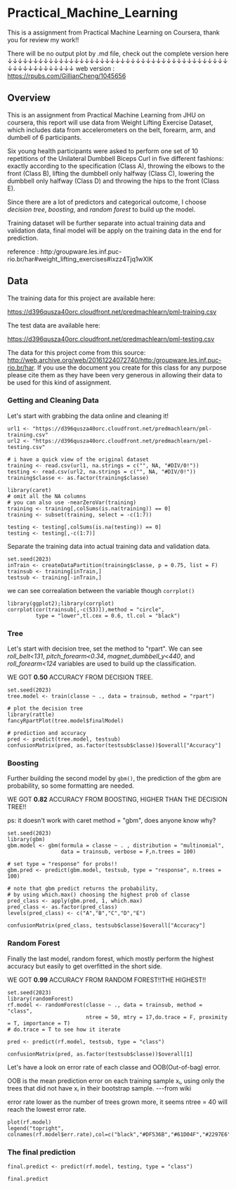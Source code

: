# Practical_Machine_Learning

This is a assignment from Practical Machine Learning on Coursera, thank you for review my work!!

There will be no output plot by .md file, check out the complete version here
↓↓↓↓↓↓↓↓↓↓↓↓↓↓↓↓↓↓↓↓↓↓↓↓↓↓↓↓↓↓↓↓↓↓↓↓↓↓↓↓↓↓↓↓↓↓↓↓↓↓↓↓↓↓↓↓
web version : https://rpubs.com/GillianCheng/1045656



## Overview

This is an assignment from Practical Machine Learning from JHU on coursera, this report will use data from Weight Lifting Exercise Dataset, which includes data from accelerometers on the belt, forearm, arm, and dumbell of 6 participants. 

Six young health participants were asked to perform one set of 10 repetitions of the Unilateral Dumbbell Biceps Curl in five different fashions: exactly according to the specification (Class A), throwing the elbows to the front (Class B), lifting the dumbbell only halfway (Class C), lowering the dumbbell only halfway (Class D) and throwing the hips to the front (Class E).

Since there are a lot of predictors and categorical outcome, I choose _decision tree_, _boosting_, and _random forest_ to build up the model.

Training dataset will be further separate into actual training data and validation data, final model will be apply on the training data in the end for prediction.

reference : http:/groupware.les.inf.puc-rio.br/har#weight_lifting_exercises#ixzz4Tjq1wXIK


## Data
The training data for this project are available here:

https://d396qusza40orc.cloudfront.net/predmachlearn/pml-training.csv

The test data are available here:

https://d396qusza40orc.cloudfront.net/predmachlearn/pml-testing.csv


The data for this project come from this source: http://web.archive.org/web/20161224072740/http:/groupware.les.inf.puc-rio.br/har. If you use the document you create for this class for any purpose please cite them as they have been very generous in allowing their data to be used for this kind of assignment.


### Getting and Cleaning Data
Let's start with grabbing the data online and cleaning it!
```{r,message=FALSE}
url1 <- "https://d396qusza40orc.cloudfront.net/predmachlearn/pml-training.csv"
url2 <- "https://d396qusza40orc.cloudfront.net/predmachlearn/pml-testing.csv"

# i have a quick view of the original dataset
training <- read.csv(url1, na.strings = c("", NA, "#DIV/0!"))
testing <- read.csv(url2, na.strings = c("", NA, "#DIV/0!"))
training$classe <- as.factor(training$classe)

library(caret)
# omit all the NA columns
# you can also use -nearZeroVar(training)
training <- training[,colSums(is.na(training)) == 0]
training <- subset(training, select = -c(1:7))

testing <- testing[,colSums(is.na(testing)) == 0]
testing <- testing[,-c(1:7)]
```

Separate the training data into actual training data and validation data.
```{r,message=FALSE}
set.seed(2023)
inTrain <- createDataPartition(training$classe, p = 0.75, list = F)
trainsub <- training[inTrain,]
testsub <- training[-inTrain,]
```

we can see correalation between the variable though `corrplot()`
```{r, fig.align='center', fig.dim=c(8,6)}
library(ggplot2);library(corrplot)
corrplot(cor(trainsub[,-c(53)]),method = "circle",
         type = "lower",tl.cex = 0.6, tl.col = "black")
```



### Tree
Let's start with decision tree, set the method to "rpart".
We can see _roll_belt<131_, _pitch_forearm<0.34_, _magnet_dumbbell_y<440_, and _roll_forearm<124_ variables are used to build up the classification.

WE GOT **0.50** ACCURACY FROM DECISION TREE.

```{r, message=FALSE, fig.align='center', fig.dim=c(8,6)}
set.seed(2023)
tree.model <- train(classe ~ ., data = trainsub, method = "rpart")

# plot the decision tree
library(rattle)
fancyRpartPlot(tree.model$finalModel)

# prediction and accuracy
pred <- predict(tree.model, testsub)
confusionMatrix(pred, as.factor(testsub$classe))$overall["Accuracy"]
```

### Boosting
Further building the second model by `gbm()`, the prediction of the gbm are probability, so some formatting are needed.

WE GOT **0.82** ACCURACY FROM BOOSTING, HIGHER THAN THE DECISION TREE!!

ps: it doesn't work with caret method = "gbm", does anyone know why?
```{r, message=FALSE, warning=FALSE}
set.seed(2023)
library(gbm)
gbm.model <- gbm(formula = classe ~ . , distribution = "multinomial",
                 data = trainsub, verbose = F,n.trees = 100)

# set type = "response" for probs!!
gbm.pred <- predict(gbm.model, testsub, type = "response", n.trees = 100)

# note that gbm predict returns the probability,
# by using which.max() choosing the highest prob of classe
pred_class <- apply(gbm.pred, 1, which.max)
pred_class <- as.factor(pred_class)
levels(pred_class) <- c("A","B","C","D","E")

confusionMatrix(pred_class, testsub$classe)$overall["Accuracy"]
```

### Random Forest
Finally the last model, random forest, which mostly perform the highest accuracy but easily to get overfitted in the short side.

WE GOT **0.99** ACCURACY FROM RANDOM FOREST!!THE HIGHEST!!

```{r, message=FALSE}
set.seed(2023)
library(randomForest)
rf.model <- randomForest(classe ~ ., data = trainsub, method = "class", 
                         ntree = 50, mtry = 17,do.trace = F, proximity = T, importance = T)
# do.trace = T to see how it iterate

pred <- predict(rf.model, testsub, type = "class")

confusionMatrix(pred, as.factor(testsub$classe))$overall[1]
```
Let's have a look on error rate of each classe and OOB(Out-of-bag) error.

OOB is the mean prediction error on each training sample xᵢ, using only the trees that did not have xᵢ in their bootstrap sample. ---from wiki

error rate lower as the number of trees grown more, it seems ntree = 40 will reach the lowest error rate.
```{r, fig.align='center', fig.dim=c(8,6)}
plot(rf.model)
legend("topright", colnames(rf.model$err.rate),col=c("black","#DF536B","#61D04F","#2297E6","#28E2E5","#CD0BBC"),cex=0.8,fill=c("black","#DF536B","#61D04F","#2297E6","#28E2E5","#CD0BBC"))
```


### The final prediction

```{r}
final.predict <- predict(rf.model, testing, type = "class")

final.predict
```

